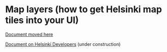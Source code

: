 
# Map layers (how to get Helsinki map tiles into your UI)

[Document moved here](docs/maps.md)

[Document on Helsinki Developers](https://developer.hel.ninja/maps) (under construction)
